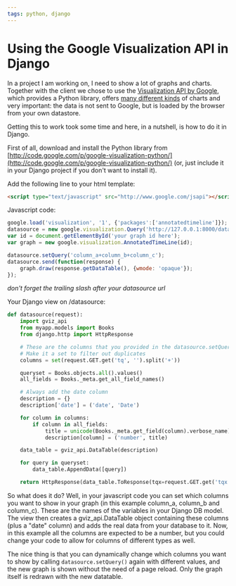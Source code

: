 ```yaml
---
tags: python, django
---
```


# Using the Google Visualization API in Django
In a project I am working on, I need to show a lot of graphs and charts. Together with the client we chose to use the [Visualization API by Google](http://code.google.com/apis/visualization/), which provides a Python library, offers [many different kinds](http://code.google.com/apis/visualization/documentation/gallery.html) of charts and very important: the data is not sent to Google, but is loaded by the browser from your own datastore.

Getting this to work took some time and here, in a nutshell, is how to do it in Django.

First of all, download and install the Python library from [http://code.google.com/p/google-visualization-python/](http://code.google.com/p/google-visualization-python/) (or, just include it in your Django project if you don't want to install it).

Add the following line to your html template:

```html
<script type="text/javascript" src="http://www.google.com/jsapi"></script>
```

Javascript code:

```javascript
google.load('visualization', '1', {'packages':['annotatedtimeline']});
datasource = new google.visualization.Query('http://127.0.0.1:8000/datasource/');
var id = document.getElementById('your graph id here');
var graph = new google.visualization.AnnotatedTimeLine(id);

datasource.setQuery('column_a+column_b+column_c');
datasource.send(function(response) {
    graph.draw(response.getDataTable(), {wmode: 'opaque'});
});
```

_don't forget the trailing slash after your datasource url_

Your Django view on /datasource:

```python
def datasource(request):
    import gviz_api
    from myapp.models import Books
    from django.http import HttpResponse

    # These are the columns that you provided in the datasource.setQuery() function
    # Make it a set to filter out duplicates
    columns = set(request.GET.get('tq', '').split('+'))

    queryset = Books.objects.all().values()
    all_fields = Books._meta.get_all_field_names()

    # Always add the date column
    description = {}
    description['date'] = ('date', 'Date')

    for column in columns:
        if column in all_fields:
            title = unicode(Books._meta.get_field(column).verbose_name)
            description[column] = ('number', title)

    data_table = gviz_api.DataTable(description)

    for query in queryset:
        data_table.AppendData([query])

    return HttpResponse(data_table.ToResponse(tqx=request.GET.get('tqx', '')))
```

So what does it do? Well, in your javascript code you can set which columns you want to show in your graph (in this example column_a, column_b and column_c). These are the names of the variables in your Django DB model. The view then creates a gviz_api.DataTable object containing these columns (plus a "date" column) and adds the real data from your database to it. Now, in this example all the columns are expected to be a number, but you could change your code to allow for columns of different types as well.

The nice thing is that you can dynamically change which columns you want to show by calling `datasource.setQuery()` again with different values, and the new graph is shown without the need of a page reload. Only the graph itself is redrawn with the new datatable.
